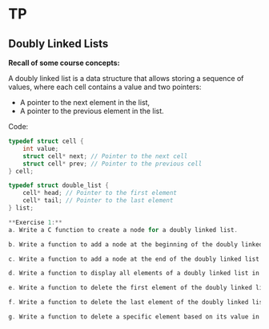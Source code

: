 # TP

## Doubly Linked Lists

**Recall of some course concepts:**

A doubly linked list is a data structure that allows storing a sequence of values, where each cell contains a value and two pointers:

- A pointer to the next element in the list,
- A pointer to the previous element in the list.

Code:

```c
typedef struct cell {
    int value;
    struct cell* next; // Pointer to the next cell
    struct cell* prev; // Pointer to the previous cell
} cell;

typedef struct double_list {
    cell* head; // Pointer to the first element
    cell* tail; // Pointer to the last element
} list;

**Exercise 1:**
a. Write a C function to create a node for a doubly linked list.

b. Write a function to add a node at the beginning of the doubly linked list.

c. Write a function to add a node at the end of the doubly linked list.

d. Write a function to display all elements of a doubly linked list in order.

e. Write a function to delete the first element of the doubly linked list.

f. Write a function to delete the last element of the doubly linked list.

g. Write a function to delete a specific element based on its value in the doubly linked list. If multiple elements contain the value, delete only the first one found.
